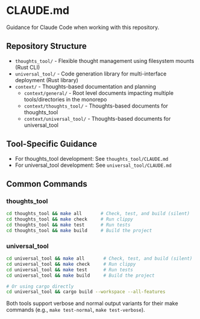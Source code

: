# CLAUDE.md

Guidance for Claude Code when working with this repository.

## Repository Structure
- `thoughts_tool/` - Flexible thought management using filesystem mounts (Rust CLI)
- `universal_tool/` - Code generation library for multi-interface deployment (Rust library)
- `context/` - Thoughts-based documentation and planning
  - `context/general/` - Root level documents impacting multiple tools/directories in the monorepo
  - `context/thoughts_tool/` - Thoughts-based documents for thoughts_tool
  - `context/universal_tool/` - Thoughts-based documents for universal_tool

## Tool-Specific Guidance
- For thoughts_tool development: See `thoughts_tool/CLAUDE.md`
- For universal_tool development: See `universal_tool/CLAUDE.md`

## Common Commands

### thoughts_tool
```bash
cd thoughts_tool && make all       # Check, test, and build (silent)
cd thoughts_tool && make check     # Run clippy
cd thoughts_tool && make test      # Run tests
cd thoughts_tool && make build     # Build the project
```

### universal_tool
```bash
cd universal_tool && make all       # Check, test, and build (silent)
cd universal_tool && make check     # Run clippy
cd universal_tool && make test      # Run tests
cd universal_tool && make build     # Build the project

# Or using cargo directly
cd universal_tool && cargo build --workspace --all-features
```

Both tools support verbose and normal output variants for their make commands (e.g., `make test-normal`, `make test-verbose`).